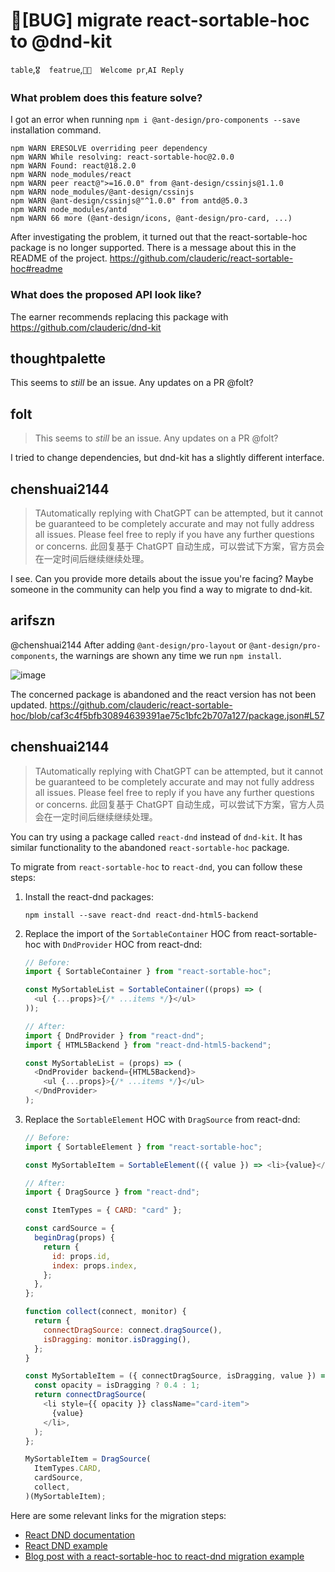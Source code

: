 # 🐛[BUG] migrate react-sortable-hoc to @dnd-kit

`table`,`🎖️  featrue`,`👏🏻  Welcome pr`,`AI Reply`

### What problem does this feature solve?

I got an error when running `npm i @ant-design/pro-components --save` installation command.

```
npm WARN ERESOLVE overriding peer dependency
npm WARN While resolving: react-sortable-hoc@2.0.0
npm WARN Found: react@18.2.0
npm WARN node_modules/react
npm WARN peer react@">=16.0.0" from @ant-design/cssinjs@1.1.0
npm WARN node_modules/@ant-design/cssinjs
npm WARN @ant-design/cssinjs@"^1.0.0" from antd@5.0.3
npm WARN node_modules/antd
npm WARN 66 more (@ant-design/icons, @ant-design/pro-card, ...)
```

After investigating the problem, it turned out that the react-sortable-hoc package is no longer supported. There is a message about this in the README of the project.
https://github.com/clauderic/react-sortable-hoc#readme

### What does the proposed API look like?

The earner recommends replacing this package with https://github.com/clauderic/dnd-kit

<!-- generated by ant-design-issue-helper. DO NOT REMOVE -->

## thoughtpalette

This seems to _still_ be an issue. Any updates on a PR @folt?

## folt

> This seems to _still_ be an issue. Any updates on a PR @folt?

I tried to change dependencies, but dnd-kit has a slightly different interface.

## chenshuai2144

> TAutomatically replying with ChatGPT can be attempted, but it cannot be guaranteed to be completely accurate and may not fully address all issues. Please feel free to reply if you have any further questions or concerns.
> 此回复基于 ChatGPT 自动生成，可以尝试下方案，官方员会在一定时间后继续继续处理。

I see. Can you provide more details about the issue you're facing? Maybe someone in the community can help you find a way to migrate to dnd-kit.

## arifszn

@chenshuai2144 After adding `@ant-design/pro-layout` or `@ant-design/pro-components`, the warnings are shown any time we run `npm install`.

![image](https://user-images.githubusercontent.com/45073703/223153747-99b2acb6-34c4-4323-9189-55715e1a730d.png)

The concerned package is abandoned and the react version has not been updated. https://github.com/clauderic/react-sortable-hoc/blob/caf3c4f5bfb30894639391ae75c1bfc2b707a127/package.json#L57

## chenshuai2144

> TAutomatically replying with ChatGPT can be attempted, but it cannot be guaranteed to be completely accurate and may not fully address all issues. Please feel free to reply if you have any further questions or concerns.
> 此回复基于 ChatGPT 自动生成，可以尝试下方案，官方人员会在一定时间后继续继续处理。

You can try using a package called `react-dnd` instead of `dnd-kit`. It has similar functionality to the abandoned `react-sortable-hoc` package.

To migrate from `react-sortable-hoc` to `react-dnd`, you can follow these steps:

1. Install the react-dnd packages:

   ```
   npm install --save react-dnd react-dnd-html5-backend
   ```

2. Replace the import of the `SortableContainer` HOC from react-sortable-hoc with `DndProvider` HOC from react-dnd:

   ```js
   // Before:
   import { SortableContainer } from "react-sortable-hoc";

   const MySortableList = SortableContainer((props) => (
     <ul {...props}>{/* ...items */}</ul>
   ));

   // After:
   import { DndProvider } from "react-dnd";
   import { HTML5Backend } from "react-dnd-html5-backend";

   const MySortableList = (props) => (
     <DndProvider backend={HTML5Backend}>
       <ul {...props}>{/* ...items */}</ul>
     </DndProvider>
   );
   ```

3. Replace the `SortableElement` HOC with `DragSource` from react-dnd:

   ```js
   // Before:
   import { SortableElement } from "react-sortable-hoc";

   const MySortableItem = SortableElement(({ value }) => <li>{value}</li>);

   // After:
   import { DragSource } from "react-dnd";

   const ItemTypes = { CARD: "card" };

   const cardSource = {
     beginDrag(props) {
       return {
         id: props.id,
         index: props.index,
       };
     },
   };

   function collect(connect, monitor) {
     return {
       connectDragSource: connect.dragSource(),
       isDragging: monitor.isDragging(),
     };
   }

   const MySortableItem = ({ connectDragSource, isDragging, value }) => {
     const opacity = isDragging ? 0.4 : 1;
     return connectDragSource(
       <li style={{ opacity }} className="card-item">
         {value}
       </li>,
     );
   };

   MySortableItem = DragSource(
     ItemTypes.CARD,
     cardSource,
     collect,
   )(MySortableItem);
   ```

Here are some relevant links for the migration steps:

- [React DND documentation](https://react-dnd.github.io/react-dnd/about)
- [React DND example](https://react-dnd.github.io/react-dnd/examples/sortable/simple)
- [Blog post with a react-sortable-hoc to react-dnd migration example](https://blog.jakoblind.no/react-dnd-tutorial)
